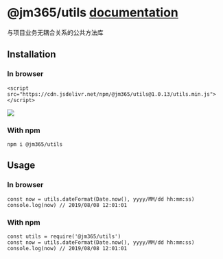 # @jm365/utils [documentation](https://github.com/jm365/utils/blob/master/docs/index.md)

与项目业务无耦合关系的公共方法库

## Installation
### In browser
    <script src="https://cdn.jsdelivr.net/npm/@jm365/utils@1.0.13/utils.min.js"></script>
[![](https://data.jsdelivr.com/v1/package/npm/@jm365/utils/badge)](https://www.jsdelivr.com/package/npm/@jm365/utils)

### With npm
    npm i @jm365/utils

## Usage
### In browser
    const now = utils.dateFormat(Date.now(), yyyy/MM/dd hh:mm:ss)
    console.log(now) // 2019/08/08 12:01:01
### With npm
    const utils = require('@jm365/utils')
    const now = utils.dateFormat(Date.now(), yyyy/MM/dd hh:mm:ss)
    console.log(now) // 2019/08/08 12:01:01
